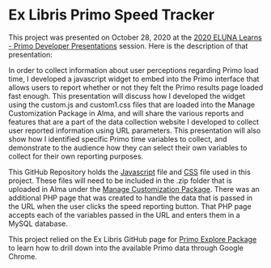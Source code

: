 # Ex Libris Primo Speed Tracker

This project was presented on October 28, 2020 at the [2020 ELUNA Learns - Primo Developer Presentations](https://el-una.org/eluna-learns/eluna-learns-primo-developer-presentations/) session.  Here is the description of that presentation:

In order to collect information about user perceptions regarding Primo load time, I developed a javascript widget to embed into the Primo interface that allows users to report whether or not they felt the Primo results page loaded fast enough. This presentation will discuss how I developed the widget using the custom.js and custom1.css files that are loaded into the Manage Customization Package in Alma, and will share the various reports and features that are a part of the data collection website I developed to collect user reported information using URL parameters. This presentation will also show how I identified specific Primo time variables to collect, and demonstrate to the audience how they can select their own variables to collect for their own reporting purposes.

This GitHub Repository holds the [Javascript](https://github.com/Hypolymer/primo_speed_tracker/blob/main/custom.js) file and [CSS](https://github.com/Hypolymer/primo_speed_tracker/blob/main/custom1.css) file used in this project.  These files will need to be included in the .zip folder that is uploaded in Alma under the [Manage Customization Package](https://knowledge.exlibrisgroup.com/Alma/Product_Documentation/010Alma_Online_Help_(English)/070Alma-Summon_Integration/050Display_Configuration/020Branding_the_Services_Page).  There was an additional PHP page that was created to handle the data that is passed in the URL when the user clicks the speed reporting button.  That PHP page accepts each of the variables passed in the URL and enters them in a MySQL database.

This project relied on the Ex Libris GitHub page for [Primo Explore Package](https://github.com/ExLibrisGroup/primo-explore-package) to learn how to drill down into the available Primo data through Google Chrome.
